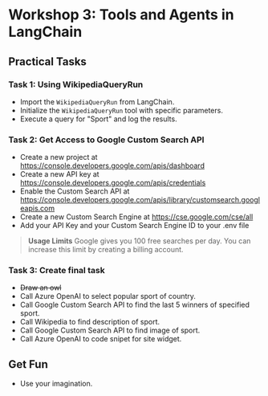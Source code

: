 # Workshop 3: Tools and Agents in LangChain

## Practical Tasks

### Task 1: Using WikipediaQueryRun
- Import the `WikipediaQueryRun` from LangChain.
- Initialize the `WikipediaQueryRun` tool with specific parameters.
- Execute a query for "Sport" and log the results.

### Task 2: Get Access to Google Custom Search API
- Create a new project at https://console.developers.google.com/apis/dashboard
- Create a new API key at https://console.developers.google.com/apis/credentials
- Enable the Custom Search API at https://console.developers.google.com/apis/library/customsearch.googleapis.com
- Create a new Custom Search Engine at https://cse.google.com/cse/all
- Add your API Key and your Custom Search Engine ID to your .env file

> **Usage Limits**
> Google gives you 100 free searches per day. You can increase this limit by creating a billing account.


### Task 3: Create final task
- ~~Draw an owl~~
- Call Azure OpenAI to select popular sport of country. 
- Call Google Custom Search API to find the last 5 winners of specified sport.
- Call Wikipedia to find description of sport.
- Call Google Custom Search API to find image of sport.
- Call Azure OpenAI to code snipet for site widget.

## Get Fun
- Use your imagination.
